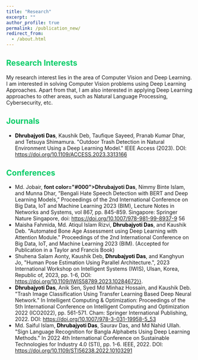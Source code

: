 ```yaml
---
title: "Research"
excerpt: ""
author_profile: true
permalink: /publication_new/
redirect_from: 
  - /about.html
---
```


## <font color="#00cc66"> Research Interests </font>  
My research interest lies in the area of Computer Vision and Deep Learning. I am interested in solving Computer Vision problems using Deep Learning Approaches.
Apart from that, I am also interested in applying Deep Learning approaches to other areas, such as Natural Language Processing, Cybersecurity, etc. 

## <font color="#00cc66"> Journals</font>
* <b><font color="#000">Dhrubajyoti Das</font></b>,  Kaushik Deb, Taufique Sayeed, Pranab Kumar Dhar, and Tetsuya Shimamura. "Outdoor Trash Detection in Natural Environment Using a Deep Learning Model." IEEE Access (2023). DOI: https://doi.org/10.1109/ACCESS.2023.3313166
  
## <font color="#00cc66"> Conferences </font>
* Md. Jobair, <b>font color="#000"></font>Dhrubajyoti Das</b>, Nimmy Binte Islam, and Munna Dhar, ”Bengali Hate Speech Detection with BERT and Deep Learning Models,” Proceedings of the 2nd International Conference on Big Data, IoT and Machine Learning 2023 (BIM), Lecture Notes in Networks and Systems, vol 867, pp. 845-859. Singapore: Springer Nature Singapore, doi: https://doi.org/10.1007/978-981-99-8937-9 56
* Maisha Fahmida, Md. Atiqul Islam Rizvi, <b><font color="#000">Dhrubajyoti Das</font></b>, and Kaushik Deb. "Automated Bone Age Assessment using Deep Learning with Attention Module." Proceedings of the 2nd International Conference on Big Data, IoT, and Machine Learning 2023 (BIM). (Accepted for Publication in a Taylor and Francis Book)
* Shuhena Salam Aonty,  Kaushik Deb, <b><font color="#000">Dhrubajyoti Das</font></b>, and Kanghyun Jo, "Human Pose Estimation Using Parallel Architecture.",  2023 International Workshop on Intelligent Systems (IWIS), Ulsan, Korea, Republic of, 2023, pp. 1-6, DOI: https://doi.org/10.1109/IWIS58789.2023.10284672}}.
* <b><font color="#000">Dhrubajyoti Das</font></b>, Anik Sen, Syed Md Minhaz Hossain, and Kaushik Deb. "Trash Image Classification Using Transfer Learning Based Deep Neural Network." In Intelligent Computing & Optimization: Proceedings of the 5th International Conference on Intelligent Computing and Optimization 2022 (ICO2022), pp. 561-571. Cham: Springer International Publishing, 2022. DOI: https://doi.org/10.1007/978-3-031-19958-5_53
* Md. Saiful Islam, <b><font color="#000">Dhrubajyoti Das</font></b>, Saurav Das, and Md Nahid Ullah. "Sign Language Recognition for Bangla Alphabets Using Deep Learning Methods." In 2022 4th International Conference on Sustainable Technologies for Industry 4.0 (STI), pp. 1-6. IEEE, 2022. DOI: https://doi.org/10.1109/STI56238.2022.10103291

